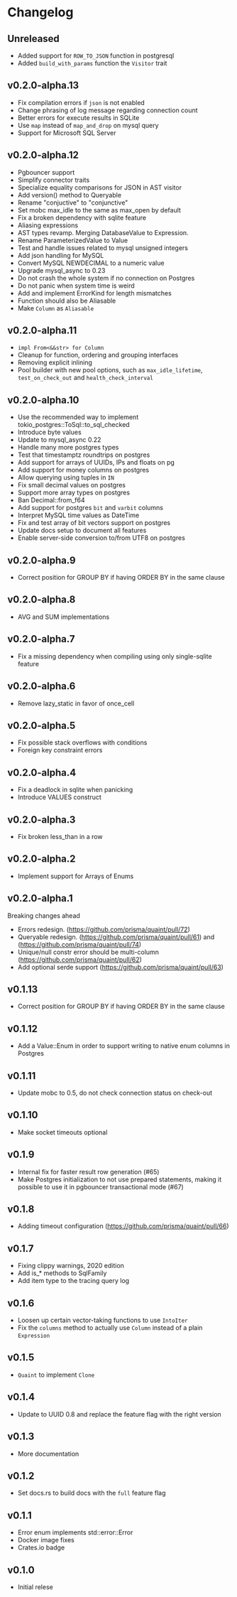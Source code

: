 # Changelog
## Unreleased

- Added support for `ROW_TO_JSON` function in postgresql
- Added `build_with_params` function the `Visitor` trait

## v0.2.0-alpha.13

- Fix compilation errors if `json` is not enabled
- Change phrasing of log message regarding connection count
- Better errors for execute results in SQLite
- Use `map` instead of `map_and_drop` on mysql query
- Support for Microsoft SQL Server

## v0.2.0-alpha.12

- Pgbouncer support
- Simplify connector traits
- Specialize equality comparisons for JSON in AST visitor
- Add version() method to Queryable
- Rename "conjuctive" to "conjunctive"
- Set mobc max_idle to the same as max_open by default
- Fix a broken dependency with sqlite feature
- Aliasing expressions
- AST types revamp. Merging DatabaseValue to Expression.
- Rename ParameterizedValue to Value
- Test and handle issues related to mysql unsigned integers
- Add json handling for MySQL
- Convert MySQL NEWDECIMAL to a numeric value
- Upgrade mysql_async to 0.23
- Do not crash the whole system if no connection on Postgres
- Do not panic when system time is weird
- Add and implement ErrorKind for length mismatches
- Function should also be Aliasable
- Make `Column` as `Aliasable`

## v0.2.0-alpha.11

- `impl From<&&str> for Column`
- Cleanup for function, ordering and grouping interfaces
- Removing explicit inlining
- Pool builder with new pool options, such as `max_idle_lifetime`,
  `test_on_check_out` and `health_check_interval`

## v0.2.0-alpha.10

- Use the recommended way to implement tokio_postgres::ToSql::to_sql_checked
- Introduce byte values
- Update to mysql_async 0.22
- Handle many more postgres types
- Test that timestamptz roundtrips on postgres
- Add support for arrays of UUIDs, IPs and floats on pg
- Add support for money columns on postgres
- Allow querying using tuples in `IN`
- Fix small decimal values on postgres
- Support more array types on postgres
- Ban Decimal::from_f64
- Add support for postgres `bit` and `varbit` columns
- Interpret MySQL time values as DateTime
- Fix and test array of bit vectors support on postgres
- Update docs setup to document all features
- Enable server-side conversion to/from UTF8 on postgres

## v0.2.0-alpha.9

- Correct position for GROUP BY if having ORDER BY in the same clause

## v0.2.0-alpha.8

- AVG and SUM implementations

## v0.2.0-alpha.7

- Fix a missing dependency when compiling using only single-sqlite feature

## v0.2.0-alpha.6

- Remove lazy_static in favor of once_cell

## v0.2.0-alpha.5

- Fix possible stack overflows with conditions
- Foreign key constraint errors

## v0.2.0-alpha.4

- Fix a deadlock in sqlite when panicking
- Introduce VALUES construct

## v0.2.0-alpha.3

- Fix broken less_than in a row

## v0.2.0-alpha.2

- Implement support for Arrays of Enums

## v0.2.0-alpha.1

Breaking changes ahead

- Errors redesign. (https://github.com/prisma/quaint/pull/72)
- Queryable redesign. (https://github.com/prisma/quaint/pull/61) and (https://github.com/prisma/quaint/pull/74)
- Unique/null constr error should be multi-column (https://github.com/prisma/quaint/pull/62)
- Add optional serde support (https://github.com/prisma/quaint/pull/63)

## v0.1.13

- Correct position for GROUP BY if having ORDER BY in the same clause

## v0.1.12

- Add a Value::Enum in order to support writing to native enum columns in Postgres

## v0.1.11

- Update mobc to 0.5, do not check connection status on check-out

## v0.1.10

- Make socket timeouts optional

## v0.1.9

- Internal fix for faster result row generation (#65)
- Make Postgres initialization to not use prepared statements, making it
  possible to use it in pgbouncer transactional mode (#67)

## v0.1.8

- Adding timeout configuration (https://github.com/prisma/quaint/pull/66)

## v0.1.7

- Fixing clippy warnings, 2020 edition
- Add is_* methods to SqlFamily
- Add item type to the tracing query log

## v0.1.6

- Loosen up certain vector-taking functions to use `IntoIter`
- Fix the `columns` method to actually use `Column` instead of a plain `Expression`

## v0.1.5

- `Quaint` to implement `Clone`

## v0.1.4

- Update to UUID 0.8 and replace the feature flag with the right version

## v0.1.3

- More documentation

## v0.1.2

- Set docs.rs to build docs with the `full` feature flag

## v0.1.1

- Error enum implements std::error::Error
- Docker image fixes
- Crates.io badge

## v0.1.0

- Initial relese

